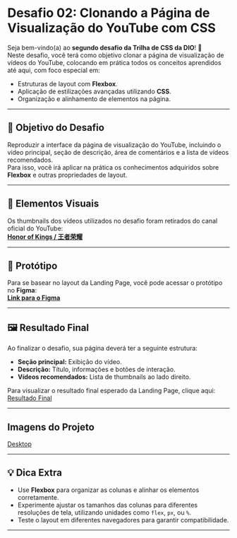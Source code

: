 # Desafio 02: Clonando a Página de Visualização do YouTube com CSS

Seja bem-vindo(a) ao **segundo desafio da Trilha de CSS da DIO**! 🎉  
Neste desafio, você terá como objetivo clonar a página de visualização de vídeos do YouTube, colocando em prática todos os conceitos aprendidos até aqui, com foco especial em:

- Estruturas de layout com **Flexbox**.
- Aplicação de estilizações avançadas utilizando **CSS**.
- Organização e alinhamento de elementos na página.

---

## 🚀 Objetivo do Desafio

Reproduzir a interface da página de visualização do YouTube, incluindo o vídeo principal, seção de descrição, área de comentários e a lista de vídeos recomendados.  
Para isso, você irá aplicar na prática os conhecimentos adquiridos sobre **Flexbox** e outras propriedades de layout.

---

## 🎨 Elementos Visuais

Os thumbnails dos vídeos utilizados no desafio foram retirados do canal oficial do YouTube:  
[**Honor of Kings / 王者荣耀**](https://www.youtube.com/@honorofkings)  

---
## 🎨 Protótipo

Para se basear no layout da Landing Page, você pode acessar o protótipo no **Figma**:  
[**Link para o Figma**](https://www.figma.com/design/haveXtE8rvayEgLlrc4shR/Youtube?node-id=0-1&t=TB9QuR8AGTyD8s1q-1)  

---

## 🖼️ Resultado Final

Ao finalizar o desafio, sua página deverá ter a seguinte estrutura:

- **Seção principal:** Exibição do vídeo.
- **Descrição:** Título, informações e botões de interação.
- **Vídeos recomendados:** Lista de thumbnails ao lado direito.

Para visualizar o resultado final esperado da Landing Page, clique aqui:
[Resultado Final](https://nicolyjjang.github.io/youtube-1/)

---
## Imagens do Projeto
[Desktop](https://github.com/user-attachments/assets/a3568be1-0a68-4675-a201-e4598d78d18a)

---

## 💡 Dica Extra

- Use **Flexbox** para organizar as colunas e alinhar os elementos corretamente.
- Experimente ajustar os tamanhos das colunas para diferentes resoluções de tela, utilizando unidades como `flex`, `px`, ou `%`.
- Teste o layout em diferentes navegadores para garantir compatibilidade.

---

